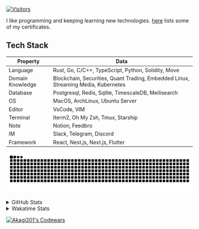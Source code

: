 <!-- markdownlint-disable MD041 MD010 MD033 -->
[![Visitors](https://api.visitorbadge.io/api/daily?path=Akagi201%2FAkagi201&label=Visitors%20Today&countColor=%2337d67a)](https://visitorbadge.io/status?path=Akagi201%2FAkagi201)

I like programming and keeping learning new technologies. [here](https://github.com/Akagi201/blockchain) lists some of my certificates.

## Tech Stack

| Property         	| Data                                                                               	|
|------------------	|------------------------------------------------------------------------------------	|
| Language         	| Rust, Go, C/C++, TypeScript, Python, Solidity, Move                                 |
| Domain Knowledge 	| Blockchain, Securities, Quant Trading, Embedded Linux, Streaming Media, Kubernetes 	|
| Database         	| Postgresql, Redis, Sqlite, TimescaleDB, Meilisearch                                 |
| OS               	| MacOS, ArchLinux, Ubuntu Server                                                     |
| Editor           	| VsCode, VIM                                                                        	|
| Terminal          | Iterm2, Oh My Zsh, Tmux, Starship                                                   |
| Note             	| Notion, Feedbro                                                                    	|
| IM               	| Slack, Telegram, Discord                                                            |
| Framework         | React, Nest.js, Next.js, Flutter                                                   	|

[![github contribution grid snake animation](https://raw.githubusercontent.com/Akagi201/Akagi201/output/github-contribution-grid-snake.svg#gh-light-mode-only)](https://github.com/Akagi201)

<details>
<summary>GitHub Stats</summary>
  <a href="https://github.com/Akagi201"><img alt="Profile Detail" src="https://raw.githubusercontent.com/Akagi201/Akagi201/master/profile-summary-card-output/dracula/0-profile-details.svg" /></a>
  <a href="https://github.com/Akagi201"><img alt="Github Stats" src="https://raw.githubusercontent.com/Akagi201/Akagi201/master/profile-summary-card-output/dracula/3-stats.svg" /></a>
  <a href="https://github.com/Akagi201"><img alt="Lang By Commits" src="https://raw.githubusercontent.com/Akagi201/Akagi201/master/profile-summary-card-output/dracula/2-most-commit-language.svg" /></a>
</details>

<details>
<summary>Wakatime Stats</summary>
<br>

<!--START_SECTION:waka-->

```txt
From: 15 June 2023 - To: 22 June 2023

Total Time: 58 hrs 20 mins

Other        49 hrs 28 mins  █████████████████████▒░░░   84.81 %
sh           4 hrs 13 mins   █▓░░░░░░░░░░░░░░░░░░░░░░░   07.24 %
Rust         3 hrs 23 mins   █▒░░░░░░░░░░░░░░░░░░░░░░░   05.83 %
TOML         28 mins         ▒░░░░░░░░░░░░░░░░░░░░░░░░   00.81 %
Markdown     16 mins         ░░░░░░░░░░░░░░░░░░░░░░░░░   00.47 %
Elixir       11 mins         ░░░░░░░░░░░░░░░░░░░░░░░░░   00.32 %
JSON         6 mins          ░░░░░░░░░░░░░░░░░░░░░░░░░   00.19 %
Solidity     6 mins          ░░░░░░░░░░░░░░░░░░░░░░░░░   00.17 %
TypeScript   3 mins          ░░░░░░░░░░░░░░░░░░░░░░░░░   00.09 %
YAML         1 min           ░░░░░░░░░░░░░░░░░░░░░░░░░   00.04 %
```

<!--END_SECTION:waka-->

</details>

<a href="https://www.codewars.com/users/Akagi201"><img alt="Akagi201's Codewars" src="https://www.codewars.com/users/Akagi201/badges/small"></a>
